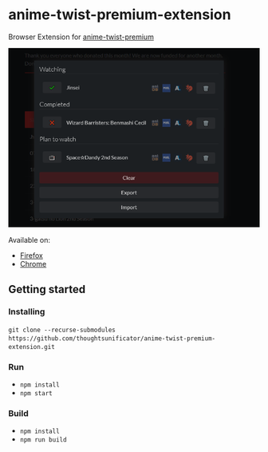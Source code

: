 # anime-twist-premium-extension

Browser Extension for [anime-twist-premium](https://github.com/thoughtsunificator/anime-twist-premium)

![](screenshot.png)

Available on:

- [Firefox](https://addons.mozilla.org/en-US/firefox/addon/anime-twist-premium/)
- [Chrome](https://chrome.google.com/webstore/detail/anime-twist-premium/nkojcnopablpombnbfadmhbhdlepgcdo)

## Getting started

### Installing

```git clone --recurse-submodules https://github.com/thoughtsunificator/anime-twist-premium-extension.git```

### Run

- ``npm install``
- ``npm start``

### Build

- ``npm install``
- ``npm run build``
